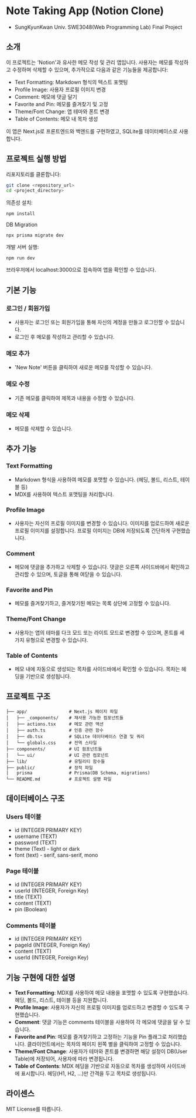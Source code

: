 # Note Taking App (Notion Clone)

- SungKyunKwan Univ. SWE3048(Web Programming Lab) Final Project

## 소개

이 프로젝트는 'Notion'과 유사한 메모 작성 및 관리 앱입니다. 사용자는 메모를 작성하고 수정하며 삭제할 수 있으며, 추가적으로 다음과 같은 기능들을 제공합니다:

- Text Formatting: Markdown 형식의 텍스트 포맷팅
- Profile Image: 사용자 프로필 이미지 변경
- Comment: 메모에 댓글 달기
- Favorite and Pin: 메모를 즐겨찾기 및 고정
- Theme/Font Change: 앱 테마와 폰트 변경
- Table of Contents: 메모 내 목차 생성

이 앱은 Next.js로 프론트엔드와 백엔드를 구현하였고, SQLite를 데이터베이스로 사용합니다.

## 프로젝트 실행 방법

리포지토리를 클론합니다:

```bash
git clone <repository_url>
cd <project_directory>
```

의존성 설치:

```
npm install
```

DB Migration
```
npx prisma migrate dev
```

개발 서버 실행:

```
npm run dev
```

브라우저에서 localhost:3000으로 접속하여 앱을 확인할 수 있습니다.

## **기본 기능**

### **로그인 / 회원가입**

- 사용자는 로그인 또는 회원가입을 통해 자신의 계정을 만들고 로그인할 수 있습니다.
- 로그인 후 메모를 작성하고 관리할 수 있습니다.

### **메모 추가**

- 'New Note' 버튼을 클릭하여 새로운 메모를 작성할 수 있습니다.

### **메모 수정**

- 기존 메모를 클릭하여 제목과 내용을 수정할 수 있습니다.

### **메모 삭제**

- 메모를 삭제할 수 있습니다.

## **추가 기능**

### **Text Formatting**

- Markdown 형식을 사용하여 메모를 포맷할 수 있습니다. (헤딩, 볼드, 리스트, 테이블 등)
- MDX를 사용하여 텍스트 포맷팅을 처리합니다.

### **Profile Image**

- 사용자는 자신의 프로필 이미지를 변경할 수 있습니다. 이미지를 업로드하여 새로운 프로필 이미지를 설정합니다. 프로필 이미지는 DB에 저장되도록 간단하게 구현했습니다.

### **Comment**

- 메모에 댓글을 추가하고 삭제할 수 있습니다. 댓글은 오른쪽 사이드바에서 확인하고 관리할 수 있으며, 토글을 통해 여닫을 수 있습니다.

### **Favorite and Pin**

- 메모를 즐겨찾기하고, 즐겨찾기된 메모는 목록 상단에 고정할 수 있습니다.

### **Theme/Font Change**

- 사용자는 앱의 테마를 다크 모드 또는 라이트 모드로 변경할 수 있으며, 폰트를 세 가지 유형으로 변경할 수 있습니다.

### **Table of Contents**

- 메모 내에 자동으로 생성되는 목차를 사이드바에서 확인할 수 있습니다. 목차는 헤딩을 기반으로 생성됩니다.

## **프로젝트 구조**

```
├── app/                # Next.js 페이지 파일
│   ├── _components/    # 재사용 가능한 컴포넌트들
│   ├── actions.tsx     # 메모 관련 액션
│   ├── auth.ts         # 인증 관련 함수
│   ├── db.tsx          # SQLite 데이터베이스 연결 및 쿼리
│   └── globals.css     # 전역 스타일
├── components/         # UI 컴포넌트들
│   └── ui/             # UI 관련 컴포넌트
├── lib/                # 유틸리티 함수들
├── public/             # 정적 파일
|   prisma              # Prisma(DB Schema, migrations)
└── README.md           # 프로젝트 설명 파일
```

## **데이터베이스 구조**

### **Users 테이블**

- id (INTEGER PRIMARY KEY)
- username (TEXT)
- password (TEXT)
- theme (Text) - light or dark
- font (text) - serif, sans-serif, mono

### **Page 테이블**

- id (INTEGER PRIMARY KEY)
- userId (INTEGER, Foreign Key)
- title (TEXT)
- content (TEXT)
- pin (Boolean)

### **Comments 테이블**

- id (INTEGER PRIMARY KEY)
- pageId (INTEGER, Foreign Key)
- content (TEXT)
- userId (INTEGER, Foreign Key)

## **기능 구현에 대한 설명**

- **Text Formatting**: MDX를 사용하여 메모 내용을 포맷할 수 있도록 구현했습니다. 헤딩, 볼드, 리스트, 테이블 등을 지원합니다.
- **Profile Image**: 사용자가 자신의 프로필 이미지를 업로드하고 변경할 수 있도록 구현했습니다.
- **Comment**: 댓글 기능은 comments 테이블을 사용하여 각 메모에 댓글을 달 수 있습니다.
- **Favorite and Pin**: 메모를 즐겨찾기하고 고정하는 기능을 Pin 플래그로 처리했습니다. 클라이언트에서는 목차의 페이지 왼쪽 별을 클릭하여 고정할 수 있습니다.
- **Theme/Font Change**: 사용자가 테마와 폰트를 변경하면 해당 설정이 DB(User Table)에 저장되어, 사용자에 따라 변경됩니다.
- **Table of Contents**: MDX 헤딩을 기반으로 자동으로 목차를 생성하여 사이드바에 표시합니다. 헤딩(H1, H2, ...)만 간격을 두고 목차로 생성됩니다.

## 라이센스

MIT License를 따릅니다.
